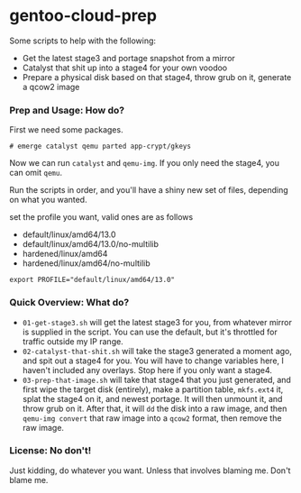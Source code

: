 # gentoo-cloud-prep

Some scripts to help with the following:

- Get the latest stage3 and portage snapshot from a mirror
- Catalyst that shit up into a stage4 for your own voodoo
- Prepare a physical disk based on that stage4, throw grub on it, generate a qcow2 image

### Prep and Usage: How do?

First we need some packages.

`# emerge catalyst qemu parted app-crypt/gkeys`

Now we can run `catalyst` and `qemu-img`.  If you only need the stage4, you can omit `qemu`.

Run the scripts in order, and you'll have a shiny new set of files, depending on what you wanted.

set the profile you want, valid ones are as follows

- default/linux/amd64/13.0
- default/linux/amd64/13.0/no-multilib
- hardened/linux/amd64
- hardened/linux/amd64/no-multilib

`export PROFILE="default/linux/amd64/13.0"`

### Quick Overview: What do?

- `01-get-stage3.sh` will get the latest stage3 for you, from whatever mirror is supplied in the script.  You can use the default, but it's throttled for traffic outside my IP range.
- `02-catalyst-that-shit.sh` will take the stage3 generated a moment ago, and spit out a stage4 for you.  You will have to change variables here, I haven't included any overlays.  Stop here if you only want a stage4.
- `03-prep-that-image.sh` will take that stage4 that you just generated, and first wipe the target disk (entirely), make a partition table, `mkfs.ext4` it, splat the stage4 on it, and newest portage.  It will then unmount it, and throw grub on it.  After that, it will `dd` the disk into a raw image, and then `qemu-img convert` that raw image into a `qcow2` format, then remove the raw image.

### License: No don't!

Just kidding, do whatever you want.  Unless that involves blaming me.  Don't blame me.
